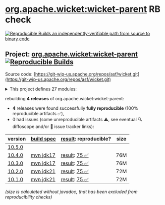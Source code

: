 [org.apache.wicket:wicket-parent](https://central.sonatype.com/artifact/org.apache.wicket/wicket-parent/versions) RB check
=======

[![Reproducible Builds](https://reproducible-builds.org/images/logos/rb.svg) an independently-verifiable path from source to binary code](https://reproducible-builds.org/)

## Project: [org.apache.wicket:wicket-parent](https://central.sonatype.com/artifact/org.apache.wicket/wicket-parent/versions) [![Reproducible Builds](https://img.shields.io/endpoint?url=https://raw.githubusercontent.com/jvm-repo-rebuild/reproducible-central/master/content/org/apache/wicket/badge.json)](https://github.com/jvm-repo-rebuild/reproducible-central/blob/master/content/org/apache/wicket/README.md)

Source code: [https://git-wip-us.apache.org/repos/asf/wicket.git](https://git-wip-us.apache.org/repos/asf/wicket.git)

<details><summary>This project defines 27 modules:</summary>

* [org.apache.wicket.experimental.wicket10:wicket-experimental](https://central.sonatype.com/artifact/org.apache.wicket.experimental.wicket10/wicket-experimental/overview)
* [org.apache.wicket.experimental.wicket10:wicket-metrics](https://central.sonatype.com/artifact/org.apache.wicket.experimental.wicket10/wicket-metrics/overview)
* [org.apache.wicket:wicket](https://central.sonatype.com/artifact/org.apache.wicket/wicket/overview)
* [org.apache.wicket:wicket-archetype-quickstart](https://central.sonatype.com/artifact/org.apache.wicket/wicket-archetype-quickstart/overview)
* [org.apache.wicket:wicket-auth-roles](https://central.sonatype.com/artifact/org.apache.wicket/wicket-auth-roles/overview)
* [org.apache.wicket:wicket-bean-validation](https://central.sonatype.com/artifact/org.apache.wicket/wicket-bean-validation/overview)
* [org.apache.wicket:wicket-cdi](https://central.sonatype.com/artifact/org.apache.wicket/wicket-cdi/overview)
* [org.apache.wicket:wicket-core](https://central.sonatype.com/artifact/org.apache.wicket/wicket-core/overview)
* [org.apache.wicket:wicket-devutils](https://central.sonatype.com/artifact/org.apache.wicket/wicket-devutils/overview)
* [org.apache.wicket:wicket-examples](https://central.sonatype.com/artifact/org.apache.wicket/wicket-examples/overview)
* [org.apache.wicket:wicket-extensions](https://central.sonatype.com/artifact/org.apache.wicket/wicket-extensions/overview)
* [org.apache.wicket:wicket-extensions-tester](https://central.sonatype.com/artifact/org.apache.wicket/wicket-extensions-tester/overview)
* [org.apache.wicket:wicket-guice](https://central.sonatype.com/artifact/org.apache.wicket/wicket-guice/overview)
* [org.apache.wicket:wicket-ioc](https://central.sonatype.com/artifact/org.apache.wicket/wicket-ioc/overview)
* [org.apache.wicket:wicket-jmx](https://central.sonatype.com/artifact/org.apache.wicket/wicket-jmx/overview)
* [org.apache.wicket:wicket-migration](https://central.sonatype.com/artifact/org.apache.wicket/wicket-migration/overview)
* [org.apache.wicket:wicket-native-websocket](https://central.sonatype.com/artifact/org.apache.wicket/wicket-native-websocket/overview)
* [org.apache.wicket:wicket-native-websocket-core](https://central.sonatype.com/artifact/org.apache.wicket/wicket-native-websocket-core/overview)
* [org.apache.wicket:wicket-native-websocket-javax](https://central.sonatype.com/artifact/org.apache.wicket/wicket-native-websocket-javax/overview)
* [org.apache.wicket:wicket-native-websocket-tester](https://central.sonatype.com/artifact/org.apache.wicket/wicket-native-websocket-tester/overview)
* [org.apache.wicket:wicket-objectsizeof-agent](https://central.sonatype.com/artifact/org.apache.wicket/wicket-objectsizeof-agent/overview)
* [org.apache.wicket:wicket-parent](https://central.sonatype.com/artifact/org.apache.wicket/wicket-parent/overview)
* [org.apache.wicket:wicket-request](https://central.sonatype.com/artifact/org.apache.wicket/wicket-request/overview)
* [org.apache.wicket:wicket-spring](https://central.sonatype.com/artifact/org.apache.wicket/wicket-spring/overview)
* [org.apache.wicket:wicket-tester](https://central.sonatype.com/artifact/org.apache.wicket/wicket-tester/overview)
* [org.apache.wicket:wicket-util](https://central.sonatype.com/artifact/org.apache.wicket/wicket-util/overview)
* [org.apache.wicket:wicket-velocity](https://central.sonatype.com/artifact/org.apache.wicket/wicket-velocity/overview)
</details>

rebuilding **4 releases** of org.apache.wicket:wicket-parent:
- **4** releases were found successfully **fully reproducible** (100% reproducible artifacts :white_check_mark:),
- 0 had issues (some unreproducible artifacts :warning:, see eventual :mag: diffoscope and/or :memo: issue tracker links):

| version | [build spec](/BUILDSPEC.md) | [result](https://reproducible-builds.org/docs/jvm/): reproducible? | size |
| -- | --------- | ------ | -- |
| [10.5.0](https://central.sonatype.com/artifact/org.apache.wicket/wicket-parent/10.5.0/pom) | | | |
| [10.4.0](https://central.sonatype.com/artifact/org.apache.wicket/wicket-parent/10.4.0/pom) | [mvn jdk17](wicket-parent-10.4.0.buildspec) | [result](wicket-parent-10.4.0.buildinfo): [75 :white_check_mark: ](wicket-parent-10.4.0.buildcompare) | 76M |
| [10.3.0](https://central.sonatype.com/artifact/org.apache.wicket/wicket-parent/10.3.0/pom) | [mvn jdk17](wicket-parent-10.3.0.buildspec) | [result](wicket-parent-10.3.0.buildinfo): [75 :white_check_mark: ](wicket-parent-10.3.0.buildcompare) | 76M |
| [10.2.0](https://central.sonatype.com/artifact/org.apache.wicket/wicket-parent/10.2.0/pom) | [mvn jdk21](wicket-parent-10.2.0.buildspec) | [result](wicket-parent-10.2.0.buildinfo): [75 :white_check_mark: ](wicket-parent-10.2.0.buildcompare) | 72M |
| [10.1.0](https://central.sonatype.com/artifact/org.apache.wicket/wicket-parent/10.1.0/pom) | [mvn jdk21](wicket-parent-10.1.0.buildspec) | [result](wicket-parent-10.1.0.buildinfo): [75 :white_check_mark: ](wicket-parent-10.1.0.buildcompare) | 72M |

<i>(size is calculated without javadoc, that has been excluded from reproducibility checks)</i>
